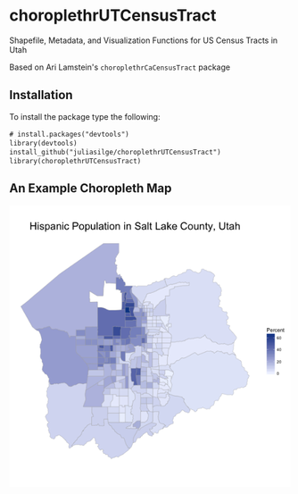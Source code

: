 # choroplethrUTCensusTract
Shapefile, Metadata, and Visualization Functions for US Census Tracts in Utah

Based on Ari Lamstein's `choroplethrCaCensusTract` package

## Installation

To install the package type the following:

```
# install.packages("devtools")
library(devtools)
install_github("juliasilge/choroplethrUTCensusTract")
library(choroplethrUTCensusTract)
```

## An Example Choropleth Map

![Example Choropleth Map](./hispanicpopulation.png)
